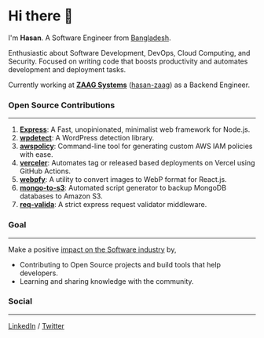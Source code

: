 # Hi there 👋

I'm **Hasan**. A Software Engineer from [Bangladesh](https://en.wikipedia.org/wiki/Bangladesh). 

Enthusiastic about Software Development, DevOps, Cloud Computing, and Security. Focused on writing code that boosts productivity and automates development and deployment tasks.  

Currently working at [**ZAAG Systems**](https://zaagsys.com/) ([hasan-zaag](https://github.com/hasan-zaag)) as a Backend Engineer.

### Open Source Contributions
---
1. [**Express**](https://github.com/expressjs/express): A Fast, unopinionated, minimalist web framework for Node.js.  
2. [**wpdetect**](https://github.com/IamLizu/wpdetect): A WordPress detection library.  
3. [**awspolicy**](https://github.com/IamLizu/awspolicy): Command-line tool for generating custom AWS IAM policies with ease.  
4. [**verceler**](https://github.com/IamLizu/verceler): Automates tag or released based deployments on Vercel using GitHub Actions.  
5. [**webpfy**](https://github.com/IamLizu/webpfy): A utility to convert images to WebP format for React.js.  
6. [**mongo-to-s3**](https://github.com/IamLizu/mongo-to-s3): Automated script generator to backup MongoDB databases to Amazon S3.
7. [**req-valida**](https://github.com/IamLizu/req-valida): A strict express request validator middleware.


### Goal
---
Make a positive <u>impact on the Software industry</u> by,

- Contributing to Open Source projects and build tools that help developers.
- Learning and sharing knowledge with the community.


### Social
---

[LinkedIn](https://www.linkedin.com/in/sm-mahmudul-hasan/) / [Twitter](https://twitter.com/IamLizu)